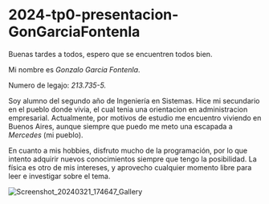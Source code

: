 # 2024-tp0-presentacion-GonGarciaFontenla
Buenas tardes a todos, espero que se encuentren todos bien.

Mi nombre es _*Gonzalo Garcia Fontenla*_. 

Numero de legajo: _213.735-5._

Soy alumno del segundo año de Ingeniería en Sistemas. Hice mi secundario en el pueblo donde vivia, el cual tenia una orientacion en administracion empresarial. Actualmente, por motivos de estudio me encuentro viviendo en Buenos Aires, aunque siempre que puedo me meto una escapada a *Mercedes* (mi pueblo). 

En cuanto a mis hobbies, disfruto mucho de la programación, por lo que intento adquirir nuevos conocimientos siempre que tengo la posibilidad. La física es otro de mis intereses, y aprovecho cualquier momento libre para leer e investigar sobre el tema.

![Screenshot_20240321_174647_Gallery](https://github.com/pdepjm/2024-tp0-presentacion-GonGarciaFontenla/assets/134091098/afaec737-9bb7-4f72-8716-d36cc4f7136b)





